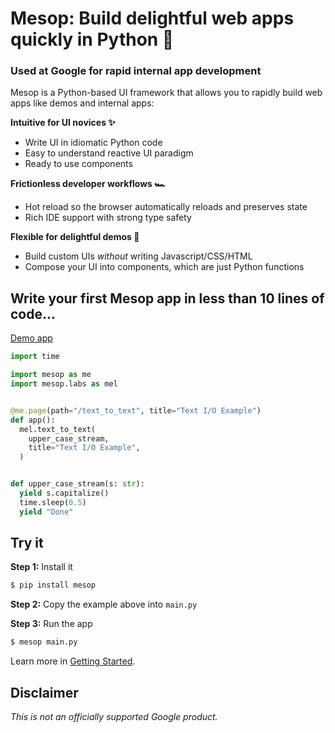 # Mesop: Build delightful web apps quickly in Python 🚀

### Used at Google for rapid internal app development

Mesop is a Python-based UI framework that allows you to rapidly build web apps like demos and internal apps:

**Intuitive for UI novices ✨**

- Write UI in idiomatic Python code
- Easy to understand reactive UI paradigm
- Ready to use components

**Frictionless developer workflows 🏎️**

- Hot reload so the browser automatically reloads and preserves state
- Rich IDE support with strong type safety

**Flexible for delightful demos 🤩**

- Build custom UIs _without_ writing Javascript/CSS/HTML
- Compose your UI into components, which are just Python functions

## Write your first Mesop app in less than 10 lines of code...

[Demo app](https://mesop-y677hytkra-uc.a.run.app/text_io)

```python
import time

import mesop as me
import mesop.labs as mel


@me.page(path="/text_to_text", title="Text I/O Example")
def app():
  mel.text_to_text(
    upper_case_stream,
    title="Text I/O Example",
  )


def upper_case_stream(s: str):
  yield s.capitalize()
  time.sleep(0.5)
  yield "Done"
```

</div>

## Try it

**Step 1:** Install it

```sh
$ pip install mesop
```

**Step 2:** Copy the example above into `main.py`

**Step 3:** Run the app

```sh
$ mesop main.py
```

Learn more in [Getting Started](./getting_started.md).

## Disclaimer

_This is not an officially supported Google product._
